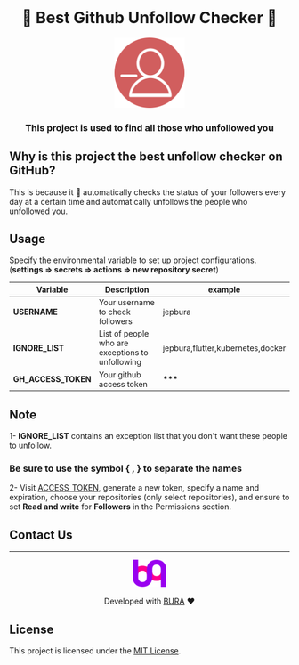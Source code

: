 <br>

<h1 align="center">
  🥇 Best Github Unfollow Checker 🥇
</h1>

<p align="center"><img src="/assets/images/unfollow.png" alt="E2F" width="25%"/></p>

<h3 align="center">
  This project is used to find all those who unfollowed you
</h3>

## Why is this project the best unfollow checker on GitHub?

This is because it 🤖 automatically checks the status of your followers every day at a certain time and automatically unfollows the people who unfollowed you.

## Usage

Specify the environmental variable to set up project configurations.
(**settings => secrets => actions => new repository secret**)

| Variable            | Description                                      | example                           |
| ------------------- | ------------------------------------------------ | --------------------------------- |
| **USERNAME**        | Your username to check followers                 | jepbura                           |
| **IGNORE_LIST**     | List of people who are exceptions to unfollowing | jepbura,flutter,kubernetes,docker |
| **GH_ACCESS_TOKEN** | Your github access token                         | **\*\*\***                        |

## Note

1- **IGNORE_LIST** contains an exception list that you don't want these people to unfollow.

### Be sure to use the symbol { , } to separate the names

2- Visit [ACCESS_TOKEN](https://github.com/settings/tokens?type=beta), generate a new token, specify a name and expiration, choose your repositories (only select repositories), and ensure to set **Read and write** for **Followers** in the Permissions section.

## Contact Us

<hr>

<p align="center">
  <a href="https://www.bura.dev">
    <img alt="GitHub Profile Readme Generator" src="/assets/images/logo.png" width="60" />
  </a>
</p>

<p align="center">
Developed with <a href='https://www.bura.dev' target='_blank'>BURA</a> ❤️
</p>

## License

This project is licensed under the [MIT License](LICENSE).
